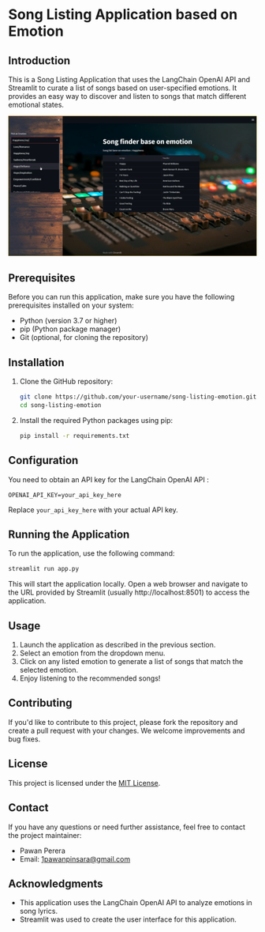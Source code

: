 # Song Listing Application based on Emotion

## Introduction

This is a Song Listing Application that uses the LangChain OpenAI API and Streamlit to curate a list of songs based on user-specified emotions. It provides an easy way to discover and listen to songs that match different emotional states.

![Application Screenshot](Screenshot.png)

## Prerequisites

Before you can run this application, make sure you have the following prerequisites installed on your system:

- Python (version 3.7 or higher)
- pip (Python package manager)
- Git (optional, for cloning the repository)

## Installation

1. Clone the GitHub repository:

   ```bash
   git clone https://github.com/your-username/song-listing-emotion.git
   cd song-listing-emotion
   ```

2. Install the required Python packages using pip:

   ```bash
   pip install -r requirements.txt
   ```

## Configuration

You need to obtain an API key for the LangChain OpenAI API :

```
OPENAI_API_KEY=your_api_key_here
```

Replace `your_api_key_here` with your actual API key.

## Running the Application

To run the application, use the following command:

```bash
streamlit run app.py
```

This will start the application locally. Open a web browser and navigate to the URL provided by Streamlit (usually http://localhost:8501) to access the application.

## Usage

1. Launch the application as described in the previous section.
2. Select an emotion from the dropdown menu.
3. Click on any listed emotion to generate a list of songs that match the selected emotion.
4. Enjoy listening to the recommended songs!

## Contributing

If you'd like to contribute to this project, please fork the repository and create a pull request with your changes. We welcome improvements and bug fixes.

## License

This project is licensed under the [MIT License](LICENSE).

## Contact

If you have any questions or need further assistance, feel free to contact the project maintainer:

- Pawan Perera
- Email: 1pawanpinsara@gmail.com
## Acknowledgments

- This application uses the LangChain OpenAI API to analyze emotions in song lyrics.
- Streamlit was used to create the user interface for this application.

